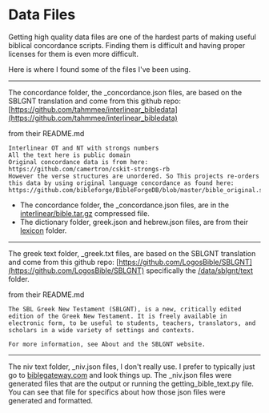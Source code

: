 # Data Files

Getting high quality data files are one of the hardest parts of making useful biblical concordance scripts.  Finding them is difficult and having proper licenses for them is even more difficult. 

Here is where I found some of the files I've been using.

---

The concordance folder, the _concordance.json files, are based on the SBLGNT translation and come from this github repo:
[https://github.com/tahmmee/interlinear_bibledata](https://github.com/tahmmee/interlinear_bibledata)

from their README.md

    Interlinear OT and NT with strongs numbers
    All the text here is public domain
    Original concordance data is from here: https://github.com/camertron/cskit-strongs-rb
    However the verse structures are unordered. So This projects re-orders this data by using original language concordance as found here: https://github.com/bibleforge/BibleForgeDB/blob/master/bible_original.sql.gz

 * The concordance folder, the _concordance.json files, are in the [interlinear/bible.tar.gz](https://github.com/tahmmee/interlinear_bibledata/tree/master/interlinear) compressed file.
 * The dictionary folder, greek.json and hebrew.json files, are from their [lexicon](https://github.com/tahmmee/interlinear_bibledata/tree/master/lexicon) folder.

---

The greek text folder, _greek.txt files, are based on the SBLGNT translation and come from this github repo:
[https://github.com/LogosBible/SBLGNT](https://github.com/LogosBible/SBLGNT)
specifically the 
[/data/sblgnt/text](https://github.com/LogosBible/SBLGNT/tree/master/data/sblgnt/text) folder.

from their README.md

    The SBL Greek New Testament (SBLGNT), is a new, critically edited edition of the Greek New Testament. It is freely available in electronic form, to be useful to students, teachers, translators, and scholars in a wide variety of settings and contexts.

    For more information, see About and the SBLGNT website.

---

The niv text folder, _niv.json files, I don't really use.  I prefer to typically just go to [biblegateway.com](https://www.biblegateway.com/) and look things up.  The _niv.json files were generated files that are the output or running the getting_bible_text.py file.  You can see that file for specifics about how those json files were generated and formatted.
